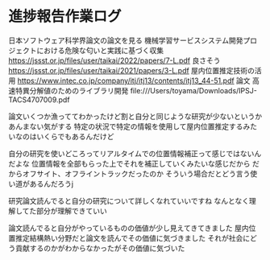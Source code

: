 
# 進捗報告作業ログ
日本ソフトウェア科学界論文の論文を見る
機械学習サービスシステム開発プロジェクトにおける危険な匂いと実践に基づく収集
https://jssst.or.jp/files/user/taikai/2022/papers/7-L.pdf
良さそう
https://jssst.or.jp/files/user/taikai/2021/papers/3-L.pdf
屋内位置推定技術の活用
https://www.intec.co.jp/company/itj/itj13/contents/itj13_44-51.pdf
論文
高速特異分解値のためのライブラリ開発
file:///Users/toyama/Downloads/IPSJ-TACS4707009.pdf

論文いくつか漁っててわかったけど割と自分と同じような研究が少ないというかあんまない気がする
特定の状況で特定の情報を使用して屋内位置推定するみたいなのはいくらでもあるんだけど

自分の研究を使いどころってリアルタイムでの位置情報補正って感じではないんだよな
位置情報を全部もらった上でそれを補正していくみたいな感じだから
だからオフサイト、オフライントラックだったのか
そういう場合だとどう言う使い道があるんだろうj


研究論文読んでると自分の研究について詳しくなれていいですね
なんとなく理解してた部分が理解できていい

論文読んでると自分がやっているものの価値が少し見えてきてきました
屋内位置推定結構熱い分野だと論文を読んでその価値に気づきました
それが社会にどう貢献するのかがわからなかったがその価値に気づいた




























